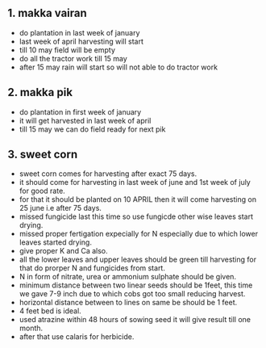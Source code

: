 ## 1. makka vairan
- do plantation in last week of january
- last week of april harvesting will start
- till 10 may field will be empty 
- do all the tractor work till 15 may
- after 15 may rain will start so will not able to do tractor work

## 2. makka pik
- do plantation in first week of january
- it will get harvested in last week of april
- till 15 may we can do field ready for next pik

## 3. sweet corn
- sweet corn comes for harvesting after exact 75 days.
- it should come for harvesting in last week of june and 1st week of july for good rate.
- for that it should be planted on 10 APRIL then it will come harvesting on 25 june i.e after 75 days.
- missed fungicide last this time so use fungicde other wise leaves start drying.
- missed proper fertigation expecially for N especially due to which lower leaves started drying.
- give proper K and Ca also.
- all the lower leaves and upper leaves should be green till harvesting for that do prorper N and fungicides from start.
- N in form of nitrate, urea or ammonium sulphate should be given.
- minimum distance between two linear seeds should be 1feet, this time we gave 7-9 inch due to which cobs got too small reducing harvest.
- horizontal distance between to lines on same be should be 1 feet.
- 4 feet bed is ideal.
- used atrazine within 48 hours of sowing seed it will give result till one month.
- after that use calaris for herbicide.